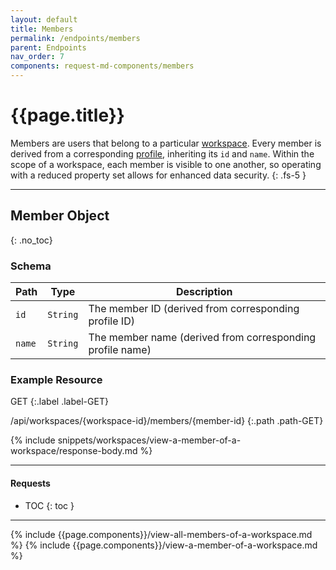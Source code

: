 ```yaml
---
layout: default
title: Members
permalink: /endpoints/members
parent: Endpoints
nav_order: 7
components: request-md-components/members
---
```


# {{page.title}}

Members are users that belong to a particular [workspace](workspaces). Every member is derived from a corresponding [profile](profiles#profile-object), inheriting its `id` and `name`. Within the scope of a workspace, each member is visible to one another, so operating with a reduced property set allows for enhanced data security.
{: .fs-5 }

---

## Member Object
{: .no_toc}

### Schema

Path | Type | Description
---- | ---- | -----------
`id` | `String` | The member ID (derived from corresponding profile ID)
`name` | `String` | The member name (derived from corresponding profile name)

### Example Resource

GET
{:.label .label-GET}

/api/workspaces/{workspace-id}/members/{member-id}
{:.path .path-GET}

{% include snippets/workspaces/view-a-member-of-a-workspace/response-body.md %}

---

#### Requests

- TOC
{: toc }

---

{% include {{page.components}}/view-all-members-of-a-workspace.md %}
{% include {{page.components}}/view-a-member-of-a-workspace.md %}
